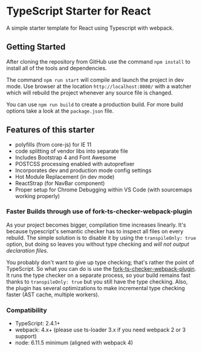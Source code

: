 # TypeScript Starter for React

A simple starter template for React using Typescript with webpack.

## Getting Started
After cloning the repository from GitHub use the command `npm install` to install all of the tools and dependencies. 

The command `npm run start` will compile and launch the project in dev mode.  Use browser at the location `http://localhost:8080/` with a watcher which will rebuild the project whenever any source file is changed. 

You can use `npm run build` to create a production build. For more build options take a look at the `package.json` file.

## Features of this starter

* polyfills (from core-js) for IE 11
* code splitting of vendor libs into separate file
* Includes Bootstrap 4 and Font Awesome
* POSTCSS processing enabled with autoprefixer
* Incorporates dev and production mode config settings
* Hot Module Replacement (in dev mode)
* ReactStrap (for NavBar component)
* Proper setup for Chrome Debugging within VS Code (with sourcemaps working properly)

### Faster Builds through use of fork-ts-checker-webpack-plugin

As your project becomes bigger, compilation time increases linearly. It's because typescript's semantic checker has to inspect all files on every rebuild. The simple solution is to disable it by using the `transpileOnly: true` option, but doing so leaves you without type checking and *will not output declaration files*.

You probably don't want to give up type checking; that's rather the point of TypeScript. So what you can do is use the [fork-ts-checker-webpack-plugin](https://github.com/Realytics/fork-ts-checker-webpack-plugin). It runs the type checker on a separate process, so your build remains fast thanks to `transpileOnly: true` but you still have the type checking. Also, the plugin has several optimizations to make incremental type checking faster (AST cache, multiple workers).


### Compatibility

* TypeScript: 2.4.1+
* webpack: 4.x+ (please use ts-loader 3.x if you need webpack 2 or 3 support)
* node: 6.11.5 minimum (aligned with webpack 4)

